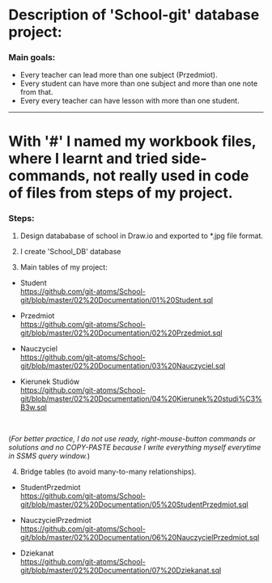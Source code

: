 # Description of 'School-git' database project:<br>


<!--- Opisuję tu założenia projektu --->
### Main goals:
* Every teacher can lead more than one subject (Przedmiot).
* Every student can have more than one subject and more than one note from that.
* Every every teacher can have lesson with more than one student.



<!--- Poniżej wtrącony komentarz o tym co to za pliki z hashem z przodu w nazwie --->

---

With '#' I named my workbook files, where I learnt and tried side-commands, not really used in code of files from steps of my project.
===




<!--- Opisuję tu kroki realizacji projektu --->
### Steps:
1. Design datababase of school in Draw.io and exported to *.jpg file format.<br>

2. I create 'School_DB' database


3. Main tables of my project:<br>

<!--- Dla wygody dodałem linki do wymienianych nazw plików --->

+ Student<br>
<https://github.com/git-atoms/School-git/blob/master/02%20Documentation/01%20Student.sql>

+ Przedmiot<br>
<https://github.com/git-atoms/School-git/blob/master/02%20Documentation/02%20Przedmiot.sql>

+ Nauczyciel<br>
<https://github.com/git-atoms/School-git/blob/master/02%20Documentation/03%20Nauczyciel.sql>

+ Kierunek Studiów<br>
<https://github.com/git-atoms/School-git/blob/master/02%20Documentation/04%20Kierunek%20studi%C3%B3w.sql>
<br>


<!--- Info o tym, że wszystko klepię z palca aby wprawić się lepiej --->
(*For better practice, I do not use ready, right-mouse-button commands or solutions and no COPY-PASTE because I write everything myself everytime in SSMS query window.*)<br>


4. Bridge tables (to avoid many-to-many relationships).

+ StudentPrzedmiot<br>
<https://github.com/git-atoms/School-git/blob/master/02%20Documentation/05%20StudentPrzedmiot.sql>

+ NauczycielPrzedmiot<br>
<https://github.com/git-atoms/School-git/blob/master/02%20Documentation/06%20NauczycielPrzedmiot.sql>

+ Dziekanat<br>
<https://github.com/git-atoms/School-git/blob/master/02%20Documentation/07%20Dziekanat.sql>